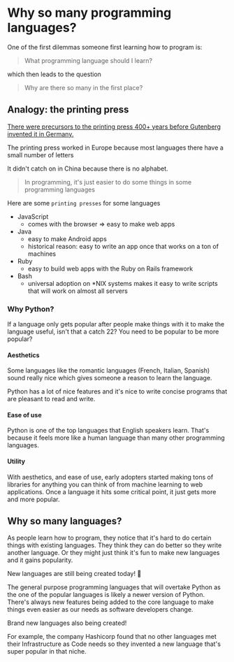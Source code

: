 # Why so many programming languages?

One of the first dilemmas someone first learning how to program is:

> What programming language should I learn?

which then leads to the question

> Why are there so many in the first place?

## Analogy: the printing press

[There were precursors to the printing press 400+ years before Gutenberg invented it in Germany.](https://en.wikipedia.org/wiki/Movable_type)

The printing press worked in Europe because most languages there have a small number of letters

It didn't catch on in China because there is no alphabet.

> In programming, it's just easier to do some things in some programming languages


Here are some `printing presses` for some languages

* JavaScript
    * comes with the browser => easy to make web apps
* Java
    * easy to make Android apps
    * historical reason: easy to write an app once that works on a ton of machines
* Ruby
    * easy to build web apps with the Ruby on Rails framework
* Bash
    * universal adoption on \*NIX systems makes it easy to write scripts that will work on almost all servers


### Why Python?

If a language only gets popular after people make things with it to make the language useful, isn't that a catch 22? You need to be popular to be more popular?

#### Aesthetics
Some languages like the romantic languages (French, Italian, Spanish) sound really nice which gives someone a reason to learn the language.

Python has a lot of nice features and it's nice to write concise programs that are pleasant to read and write.

####  Ease of use

Python is one of the top languages that English speakers learn. That's because it feels more like a human language than many other programming languages.

#### Utility

With aesthetics, and ease of use, early adopters started making tons of libraries for anything you can think of from machine learning to web applications. Once a language it hits some critical point, it just gets more and more popular.


## Why so many languages?

As people learn how to program, they notice that it's hard to do certain things with existing languages. They think they can do better so they write another language. Or they might just think it's fun to make new languages and it gains popularity.

New languages are still being created today! 🚀

The general purpose programming languages that will overtake Python as the one of the popular languages is likely a newer version of Python. There's always new features being added to the core language to make things even easier as our needs as software developers change.

Brand new languages also being created!

For example, the company Hashicorp found that no other languages met their Infrastructure as Code needs so they invented a new language that's super popular in that niche.